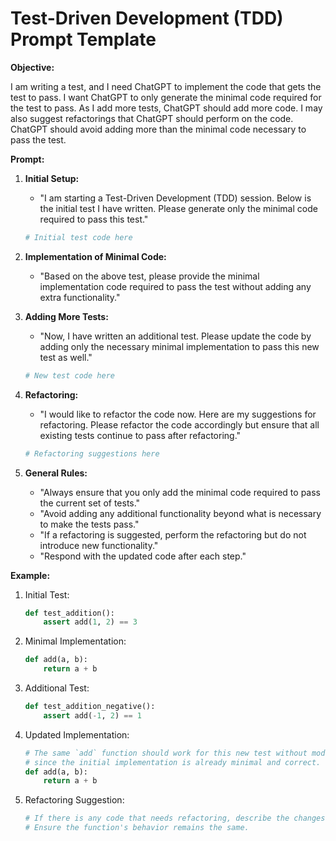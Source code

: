 
# Test-Driven Development (TDD) Prompt Template

**Objective:**

I am writing a test, and I need ChatGPT to implement the code that gets the test to pass. I want ChatGPT to only generate the minimal code required for the test to pass. As I add more tests, ChatGPT should add more code. I may also suggest refactorings that ChatGPT should perform on the code. ChatGPT should avoid adding more than the minimal code necessary to pass the test.

**Prompt:**

1. **Initial Setup:**
   - "I am starting a Test-Driven Development (TDD) session. Below is the initial test I have written. Please generate only the minimal code required to pass this test."

   ```python
   # Initial test code here
   ```

2. **Implementation of Minimal Code:**
   - "Based on the above test, please provide the minimal implementation code required to pass the test without adding any extra functionality."

3. **Adding More Tests:**
   - "Now, I have written an additional test. Please update the code by adding only the necessary minimal implementation to pass this new test as well."

   ```python
   # New test code here
   ```

4. **Refactoring:**
   - "I would like to refactor the code now. Here are my suggestions for refactoring. Please refactor the code accordingly but ensure that all existing tests continue to pass after refactoring."

   ```python
   # Refactoring suggestions here
   ```

5. **General Rules:**
   - "Always ensure that you only add the minimal code required to pass the current set of tests."
   - "Avoid adding any additional functionality beyond what is necessary to make the tests pass."
   - "If a refactoring is suggested, perform the refactoring but do not introduce new functionality."
   - "Respond with the updated code after each step."

**Example:**

1. Initial Test:
   ```python
   def test_addition():
       assert add(1, 2) == 3
   ```

2. Minimal Implementation:
   ```python
   def add(a, b):
       return a + b
   ```

3. Additional Test:
   ```python
   def test_addition_negative():
       assert add(-1, 2) == 1
   ```

4. Updated Implementation:
   ```python
   # The same `add` function should work for this new test without modification,
   # since the initial implementation is already minimal and correct.
   def add(a, b):
       return a + b
   ```

5. Refactoring Suggestion:
   ```python
   # If there is any code that needs refactoring, describe the changes here.
   # Ensure the function's behavior remains the same.
   ```
